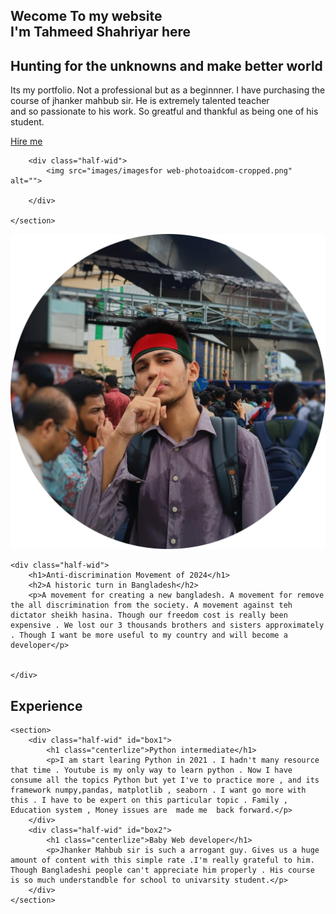 ﻿




<!DOCTYPE html>
<html lang="en">
<head>
    <meta charset="UTF-8">
    <meta name="viewport" content="width=device-width, initial-scale=1.0">
    <title>Tahmeed Shahriyar</title>
    <link rel="stylesheet" href="PersonalWeb.css">
</head>


<body>
    <section class="section1" >
        <div class="half-wid backcolor">
            <h1>Wecome To my website <br> I'm <span id="myname">Tahmeed Shahriyar </span> here</h1>
            <h2>Hunting for the unknowns and make better world </h2>
            <p>Its my portfolio. Not a professional but as a beginnner. I have purchasing the course of jhanker mahbub sir. He is extremely talented teacher <br> and so passionate to his work. So greatful and thankful as being one of  his student.</p>
            <a class="button" href="https://www.linkedin.com/in/tahmeed-shahriyar-a63202258/">Hire me</a>
        </div>

        <div class="half-wid">
            <img src="images/imagesfor web-photoaidcom-cropped.png" alt="">

        </div>

    </section>
   <section class="section1">
    <div class="half-wid">
        <img src="images/WhatsApp Image 2024-08-04 at 7,24,07 PM-photoaidcom-cropped.jpeg" alt="">
    </div>

    <div class="half-wid">
        <h1>Anti-discrimination Movement of 2024</h1>
        <h2>A historic turn in Bangladesh</h2>
        <p>A movement for creating a new bangladesh. A movement for remove the all discrimination from the society. A movement against teh dictator sheikh hasina. Though our freedom cost is really been expensive . We lost our 3 thousands brothers and sisters approximately . Though I want be more useful to my country and will become a developer</p>


    </div>
   </section>
    <h1 id="exp">Experience</h1>

    <section>
        <div class="half-wid" id="box1">
            <h1 class="centerlize">Python intermediate</h1>
            <p>I am start learing Python in 2021 . I hadn't many resource that time . Youtube is my only way to learn python . Now I have consume all the topics Python but yet I've to practice more , and its framework numpy,pandas, matplotlib , seaborn . I want go more with this . I have to be expert on this particular topic . Family , Education system , Money issues are  made me  back forward.</p>
        </div>
        <div class="half-wid" id="box2">
            <h1 class="centerlize">Baby Web developer</h1>
            <p>Jhanker Mahbub sir is such a arrogant guy. Gives us a huge amount of content with this simple rate .I'm really grateful to him. Though Bangladeshi people can't appreciate him properly . His course is so much understandble for school to univarsity student.</p>
        </div>
    </section>
</body>
</html>



















































































